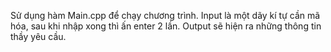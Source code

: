 Sử dụng hàm Main.cpp để chạy chương trình.
Input là một dãy kí tự cần mã hóa, sau khi nhập xong thì ấn enter 2 lần.
Output sẽ hiện ra những thông tin thầy yêu cầu.

